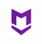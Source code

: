 
![courseplan](https://github.com/adam-p/markdown-here/raw/master/src/common/images/icon48.png "Logo Title Text 1")
